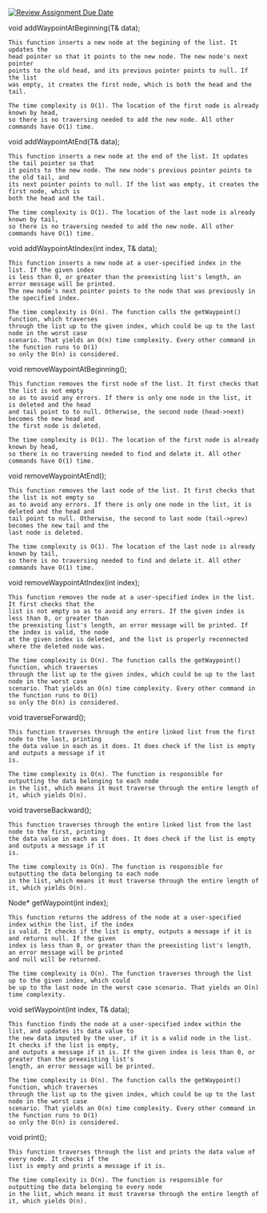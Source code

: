 [![Review Assignment Due Date](https://classroom.github.com/assets/deadline-readme-button-22041afd0340ce965d47ae6ef1cefeee28c7c493a6346c4f15d667ab976d596c.svg)](https://classroom.github.com/a/j-DzvjBA)

void addWaypointAtBeginning(T& data);
    
    This function inserts a new node at the begining of the list. It updates the 
    head pointer so that it points to the new node. The new node's next pointer 
    points to the old head, and its previous pointer points to null. If the list 
    was empty, it creates the first node, which is both the head and the tail.

    The time complexity is O(1). The location of the first node is already known by head, 
    so there is no traversing needed to add the new node. All other commands have O(1) time.


void addWaypointAtEnd(T& data);
    
    This function inserts a new node at the end of the list. It updates the tail pointer so that
    it points to the new node. The new node's previous pointer points to the old tail, and 
    its next pointer points to null. If the list was empty, it creates the first node, which is 
    both the head and the tail.

    The time complexity is O(1). The location of the last node is already known by tail,
    so there is no traversing needed to add the new node. All other commands have O(1) time.

void addWaypointAtIndex(int index, T& data);
    
    This function inserts a new node at a user-specified index in the list. If the given index 
    is less than 0, or greater than the preexisting list's length, an error message will be printed.
    The new node's next pointer points to the node that was previously in the specified index.

    The time complexity is O(n). The function calls the getWaypoint() function, which traverses 
    through the list up to the given index, which could be up to the last node in the worst case 
    scenario. That yields an O(n) time complexity. Every other command in the function runs to O(1)
    so only the O(n) is considered.                         

void removeWaypointAtBeginning();

    This function removes the first node of the list. It first checks that the list is not empty
    so as to avoid any errors. If there is only one node in the list, it is deleted and the head 
    and tail point to to null. Otherwise, the second node (head->next) becomes the new head and 
    the first node is deleted.

    The time complexity is O(1). The location of the first node is already known by head, 
    so there is no traversing needed to find and delete it. All other commands have O(1) time.

void removeWaypointAtEnd();

    This function removes the last node of the list. It first checks that the list is not empty so 
    as to avoid any errors. If there is only one node in the list, it is deleted and the head and
    tail point to null. Otherwise, the second to last node (tail->prev) becomes the new tail and the
    last node is deleted.

    The time complexity is O(1). The location of the last node is already known by tail, 
    so there is no traversing needed to find and delete it. All other commands have O(1) time.
    
void removeWaypointAtIndex(int index);

    This function removes the node at a user-specified index in the list. It first checks that the
    list is not empty so as to avoid any errors. If the given index is less than 0, or greater than 
    the preexisting list's length, an error message will be printed. If the index is valid, the node
    at the given index is deleted, and the list is properly reconnected where the deleted node was. 

    The time complexity is O(n). The function calls the getWaypoint() function, which traverses 
    through the list up to the given index, which could be up to the last node in the worst case 
    scenario. That yields an O(n) time complexity. Every other command in the function runs to O(1)
    so only the O(n) is considered.

void traverseForward();

    This function traverses through the entire linked list from the first node to the last, printing
    the data value in each as it does. It does check if the list is empty and outputs a message if it
    is. 

    The time complexity is O(n). The function is responsible for outputting the data belonging to each node 
    in the list, which means it must traverse through the entire length of it, which yields O(n). 

void traverseBackward();

    This function traverses through the entire linked list from the last node to the first, printing
    the data value in each as it does. It does check if the list is empty and outputs a message if it
    is.

    The time complexity is O(n). The function is responsible for outputting the data belonging to each node 
    in the list, which means it must traverse through the entire length of it, which yields O(n). 

Node<T>* getWaypoint(int index);

    This function returns the address of the node at a user-specified index within the list, if the index
    is valid. It checks if the list is empty, outputs a message if it is and returns null. If the given 
    index is less than 0, or greater than the preexisting list's length, an error message will be printed 
    and null will be returned. 

    The time complexity is O(n). The function traverses through the list up to the given index, which could 
    be up to the last node in the worst case scenario. That yields an O(n) time complexity.

void setWaypoint(int index, T& data);

    This function finds the node at a user-specified index within the list, and updates its data value to 
    the new data imputed by the user, if it is a valid node in the list. It checks if the list is empty, 
    and outputs a message if it is. If the given index is less than 0, or greater than the preexisting list's 
    length, an error message will be printed. 

    The time complexity is O(n). The function calls the getWaypoint() function, which traverses 
    through the list up to the given index, which could be up to the last node in the worst case 
    scenario. That yields an O(n) time complexity. Every other command in the function runs to O(1)
    so only the O(n) is considered.  

void print();

    This function traverses through the list and prints the data value of every node. It checks if the
    list is empty and prints a message if it is. 

    The time complexity is O(n). The function is responsible for outputting the data belonging to every node 
    in the list, which means it must traverse through the entire length of it, which yields O(n). 
